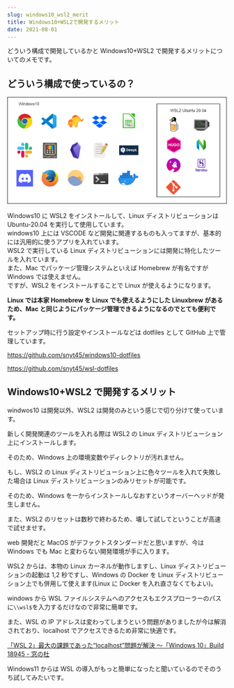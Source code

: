 ```yaml
---
slug: windows10_wsl2_merit
title: Windows10+WSL2で開発するメリット
date: 2021-08-01
---
```


どういう構成で開発しているかと Windows10+WSL2 で開発するメリットについてのメモです。

## どういう構成で使っているの？

![](img1.png)

Windows10 に WSL2 をインストールして、Linux ディストリビューションは Ubuntu-20.04 を実行して使用しています。  
windows10 上には VSCODE など開発に関連するものも入ってますが、基本的には汎用的に使うアプリを入れています。  
WSL2 で実行している Linux ディストリビューションには開発に特化したツールを入れています。  
また、Mac でパッケージ管理システムといえば Homebrew が有名ですが Windows では使えません。  
ですが、WSL2 をインストールすることで Linux が使えるようになります。

**Linux では本家 Homebrew を Linux でも使えるようにした Linuxbrew があるため、Mac と同じようにパッケージ管理できるようになるのでとても便利です。**

セットアップ時に行う設定やインストールなどは dotfiles として GitHub 上で管理しています。

https://github.com/snyt45/windows10-dotfiles

https://github.com/snyt45/wsl-dotfiles

## Windows10+WSL2 で開発するメリット

windwos10 は開発以外、WSL2 は開発のみという感じで切り分けて使っています。

新しく開発関連のツールを入れる際は WSL2 の Linux ディストリビューション上にインストールします。

そのため、Windows 上の環境変数やディレクトリが汚れません。

もし、WSL2 の Linux ディストリビューション上に色々ツールを入れて失敗した場合は Linux ディストリビューションのみリセットが可能です。

そのため、Windows を一からインストールしなおすというオーバーヘッドが発生しません。

また、WSL2 のリセットは数秒で終わるため、壊して試してということが高速で試せませす。

web 開発だと MacOS がデファクトスタンダードだと思いますが、今は Windows でも Mac と変わらない開発環境が手に入ります。

WSL2 からは、本物の Linux カーネルが動作しますし、Linux ディストリビューションの起動は 1,2 秒ですし、Windows の Docker を Linux ディストリビューション上でも併用して使えます(Linux に Docker を入れ直さなくてもよい)。

windows から WSL ファイルシステムへのアクセスもエクスプローラーのパスに`\\wsl$`を入力するだけなので非常に簡単です。

また、WSL の IP アドレスは変わってしまうという問題がありましたが今は解消されており、localhost でアクセスできるため非常に快適です。

[「WSL 2」最大の課題であった“localhost”問題が解決 ～「Windows 10」Build 18945 \- 窓の杜](https://forest.watch.impress.co.jp/docs/news/1198651.html)

Windows11 からは WSL の導入がもっと簡単になったと聞いているのでそのうち試してみたいです。
